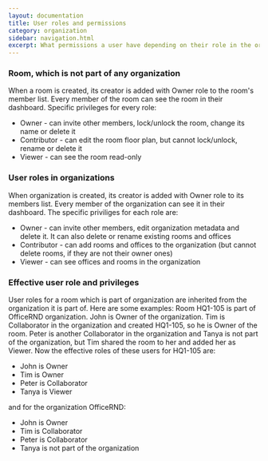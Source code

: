 ```yaml
---
layout: documentation
title: User roles and permissions
category: organization
sidebar: navigation.html
excerpt: What permissions a user have depending on their role in the organization and/or the room
---
```


### Room, which is not part of any organization
When a room is created, its creator is added with Owner role to the room's member list. Every member of the room can see the room in their dashboard. Specific privileges for every role:

* Owner - can invite other members, lock/unlock the room, change its name or delete it
* Contributor - can edit the room floor plan, but cannot lock/unlock, rename or delete it
* Viewer - can see the room read-only

### User roles in organizations
When organization is created, its creator is added with Owner role to its members list. Every member of the organization can see it in their dashboard. The specific priviliges for each role are:

* Owner - can invite other members, edit organization metadata and delete it. It can also delete or rename existing rooms and offices
* Contributor - can add rooms and offices to the organization (but cannot delete rooms, if they are not their owner ones)
* Viewer - can see offices and rooms in the organization

### Effective user role and privileges
User roles for a room which is part of organization are inherited from the organization it is part of. Here are some examples:
Room HQ1-105 is part of OfficeRND organization. John is Owner of the organization. Tim is Collaborator in the organization and created HQ1-105, so he is Owner of the room. Peter is another Collaborator in the organization and Tanya is not part of the organization, but Tim shared the room to her and added her as Viewer. Now the effective roles of these users for HQ1-105 are:

* John is Owner
* Tim is Owner
* Peter is Collaborator
* Tanya is Viewer

and for the organization OfficeRND:

* John is Owner
* Tim is Collaborator
* Peter is Collaborator
* Tanya is not part of the organization
